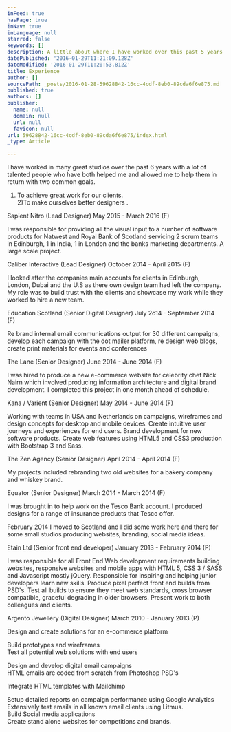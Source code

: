 ```yaml
---
inFeed: true
hasPage: true
inNav: true
inLanguage: null
starred: false
keywords: []
description: A little about where I have worked over this past 5 years
datePublished: '2016-01-29T11:21:09.128Z'
dateModified: '2016-01-29T11:20:53.812Z'
title: Experience
author: []
sourcePath: _posts/2016-01-28-59628842-16cc-4cdf-8eb0-89cda6f6e875.md
published: true
authors: []
publisher:
  name: null
  domain: null
  url: null
  favicon: null
url: 59628842-16cc-4cdf-8eb0-89cda6f6e875/index.html
_type: Article

---
```

I have worked in many great studios over the past 6 years with a lot of talented people who have both helped me and allowed me to help them in return with two common goals.   
1) To achieve great work for our clients.  
2)To make ourselves better designers .

Sapient Nitro (Lead Designer) May 2015 - March 2016 (F)

I was responsible for providing all the visual input to a number of software products for Natwest and Royal Bank of Scotland servicing 2 scrum teams in Edinburgh, 1 in India, 1 in London and the banks marketing departments. A large scale project.

Caliber Interactive (Lead Designer) October 2014 - April 2015 (F)

I looked after the companies main accounts for clients in Edinburgh, London, Dubai and the U.S as there own design team had left the company. My role was to build trust with the clients and showcase my work while they worked to hire a new team. 

Education Scotland (Senior Digital Designer) July 2o14 - September 2014 (F)

Re brand internal email communications output for 30 different campaigns, develop each campaign with the dot mailer platform, re design web blogs, create print materials for events and conferences

The Lane (Senior Designer) June 2014 - June 2014 (F)

I was hired to produce a new e-commerce website for celebrity chef Nick Nairn which involved producing information architecture and digital brand development. I completed this project in one month ahead of schedule.

Kana / Varient (Senior Designer) May 2014 - June 2014 (F)

Working with teams in USA and Netherlands on campaigns, wireframes and design concepts for desktop and mobile devices. Create intuitive user journeys and experiences for end users. Brand development for new software products. Create web features using  HTML5 and CSS3 production with Bootstrap 3 and Sass.

The Zen Agency (Senior Designer) April 2014 - April 2014 (F)

My projects included rebranding two old websites for a bakery company and whiskey brand. 

Equator (Senior Designer) March 2014 - March 2014 (F)

I was brought in to help work on the Tesco Bank account. I produced designs for a range of insurance products that Tesco offer. 

February 2014 I moved to Scotland and I did some work here and there for some small studios producing websites, branding, social media ideas.

Etain Ltd (Senior front end developer) January 2013 - February 2014 (P)

I was responsible for all Front End Web development requirements building websites, responsive websites and mobile apps with  HTML 5, CSS 3 / SASS and Javascript mostly jQuery. Responsible for inspiring and helping junior developers learn new skills. Produce pixel perfect front end builds from PSD's.  Test all builds to ensure they meet web standards, cross browser compatible, graceful degrading in older browsers. Present work to both colleagues and clients.

Argento Jewellery (Digital Designer) March 2010 - January 2013 (P)

Design and create solutions for an e-commerce platform
  
Build prototypes and wireframes   
Test all potential web solutions with end users
  
Design and develop digital email campaigns   
HTML emails are coded from scratch from Photoshop PSD's
  
Integrate HTML templates with Mailchimp
  
Setup detailed reports on campaign performance using Google Analytics  
Extensively test emails in all known email clients using Litmus.   
Build Social media applications   
Create stand alone websites for competitions and brands.